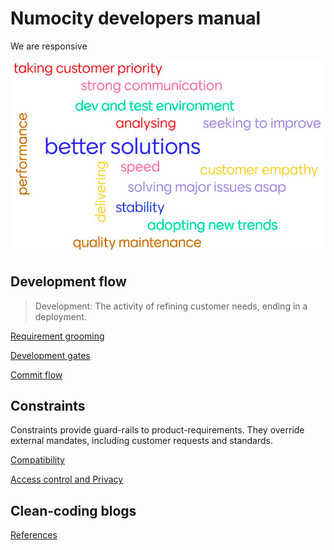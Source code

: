 # Numocity developers manual

We are responsive

![what-we-do](images/what-we-do.png)

## Development flow

> Development: The activity of refining customer needs, ending in a deployment.

[Requirement grooming](grooming.md)

[Development gates](gates.md)

[Commit flow](commit-to-cust-flow.md)

## Constraints

Constraints provide guard-rails to product-requirements.
They override external mandates, including customer requests and standards.

[Compatibility](compatibility.md)

[Access control and Privacy](access-control.md)

## Clean-coding blogs

[References](references.md)
